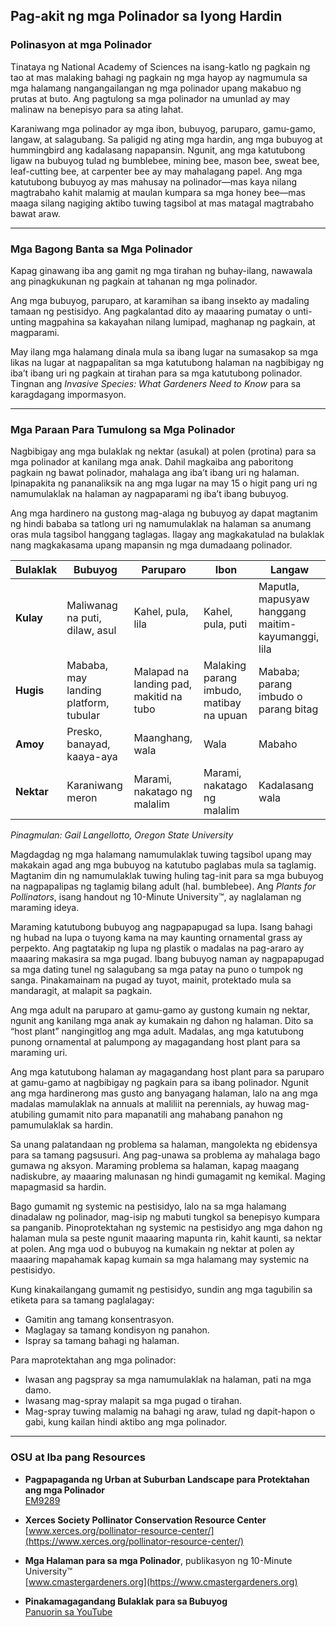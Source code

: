 ## Pag-akit ng mga Polinador sa Iyong Hardin

### Polinasyon at mga Polinador

Tinataya ng National Academy of Sciences na isang-katlo ng pagkain ng tao at mas malaking bahagi ng pagkain ng mga hayop ay nagmumula sa mga halamang nangangailangan ng mga polinador upang makabuo ng prutas at buto. Ang pagtulong sa mga polinador na umunlad ay may malinaw na benepisyo para sa ating lahat.

Karaniwang mga polinador ay mga ibon, bubuyog, paruparo, gamu-gamo, langaw, at salagubang. Sa paligid ng ating mga hardin, ang mga bubuyog at hummingbird ang kadalasang napapansin. Ngunit, ang mga katutubong ligaw na bubuyog tulad ng bumblebee, mining bee, mason bee, sweat bee, leaf-cutting bee, at carpenter bee ay may mahalagang papel. Ang mga katutubong bubuyog ay mas mahusay na polinador—mas kaya nilang magtrabaho kahit malamig at maulan kumpara sa mga honey bee—mas maaga silang nagiging aktibo tuwing tagsibol at mas matagal magtrabaho bawat araw.

---

### Mga Bagong Banta sa Mga Polinador


Kapag ginawang iba ang gamit ng mga tirahan ng buhay-ilang, nawawala ang pinagkukunan ng pagkain at tahanan ng mga polinador.


Ang mga bubuyog, paruparo, at karamihan sa ibang insekto ay madaling tamaan ng pestisidyo. Ang pagkalantad dito ay maaaring pumatay o unti-unting magpahina sa kakayahan nilang lumipad, maghanap ng pagkain, at magparami.


May ilang mga halamang dinala mula sa ibang lugar na sumasakop sa mga likas na lugar at nagpapalitan sa mga katutubong halaman na nagbibigay ng iba’t ibang uri ng pagkain at tirahan para sa mga katutubong polinador. Tingnan ang *Invasive Species: What Gardeners Need to Know* para sa karagdagang impormasyon.

---

### Mga Paraan Para Tumulong sa Mga Polinador


Nagbibigay ang mga bulaklak ng nektar (asukal) at polen (protina) para sa mga polinador at kanilang mga anak. Dahil magkaiba ang paboritong pagkain ng bawat polinador, mahalaga ang iba’t ibang uri ng halaman. Ipinapakita ng pananaliksik na ang mga lugar na may 15 o higit pang uri ng namumulaklak na halaman ay nagpaparami ng iba’t ibang bubuyog.

Ang mga hardinero na gustong mag-alaga ng bubuyog ay dapat magtanim ng hindi bababa sa tatlong uri ng namumulaklak na halaman sa anumang oras mula tagsibol hanggang taglagas. Ilagay ang magkakatulad na bulaklak nang magkakasama upang mapansin ng mga dumadaang polinador.


| Bulaklak    | Bubuyog                           | Paruparo                | Ibon                        | Langaw                               |
|-------------|-----------------------------------|-------------------------|-----------------------------|--------------------------------------|
| **Kulay**   | Maliwanag na puti, dilaw, asul    | Kahel, pula, lila       | Kahel, pula, puti           | Maputla, mapusyaw hanggang maitim-kayumanggi, lila |
| **Hugis**   | Mababa, may landing platform, tubular | Malapad na landing pad, makitid na tubo | Malaking parang imbudo, matibay na upuan | Mababa; parang imbudo o parang bitag   |
| **Amoy**    | Presko, banayad, kaaya-aya        | Maanghang, wala         | Wala                        | Mabaho                               |
| **Nektar**  | Karaniwang meron                  | Marami, nakatago ng malalim | Marami, nakatago ng malalim | Kadalasang wala                      |

*Pinagmulan: Gail Langellotto, Oregon State University*

Magdagdag ng mga halamang namumulaklak tuwing tagsibol upang may makakain agad ang mga bubuyog na katutubo paglabas mula sa taglamig. Magtanim din ng namumulaklak tuwing huling tag-init para sa mga bubuyog na nagpapalipas ng taglamig bilang adult (hal. bumblebee). Ang *Plants for Pollinators*, isang handout ng 10-Minute University™, ay naglalaman ng maraming ideya.


Maraming katutubong bubuyog ang nagpapapugad sa lupa. Isang bahagi ng hubad na lupa o tuyong kama na may kaunting ornamental grass ay perpekto. Ang pagtatakip ng lupa ng plastik o madalas na pag-araro ay maaaring makasira sa mga pugad. Ibang bubuyog naman ay nagpapapugad sa mga dating tunel ng salagubang sa mga patay na puno o tumpok ng sanga. Pinakamainam na pugad ay tuyot, mainit, protektado mula sa mandaragit, at malapit sa pagkain.


Ang mga adult na paruparo at gamu-gamo ay gustong kumain ng nektar, ngunit ang kanilang mga anak ay kumakain ng dahon ng halaman. Dito sa “host plant” nangingitlog ang mga adult. Madalas, ang mga katutubong punong ornamental at palumpong ay magagandang host plant para sa maraming uri.


Ang mga katutubong halaman ay magagandang host plant para sa paruparo at gamu-gamo at nagbibigay ng pagkain para sa ibang polinador. Ngunit ang mga hardinerong mas gusto ang banyagang halaman, lalo na ang mga madalas mamulaklak na annuals at maliliit na perennials, ay huwag mag-atubiling gumamit nito para mapanatili ang mahabang panahon ng pamumulaklak sa hardin.


Sa unang palatandaan ng problema sa halaman, mangolekta ng ebidensya para sa tamang pagsusuri. Ang pag-unawa sa problema ay mahalaga bago gumawa ng aksyon. Maraming problema sa halaman, kapag maagang nadiskubre, ay maaaring malunasan ng hindi gumagamit ng kemikal. Maging mapagmasid sa hardin.

Bago gumamit ng systemic na pestisidyo, lalo na sa mga halamang dinadalaw ng polinador, mag-isip ng mabuti tungkol sa benepisyo kumpara sa panganib. Pinoprotektahan ng systemic na pestisidyo ang mga dahon ng halaman mula sa peste ngunit maaaring mapunta rin, kahit kaunti, sa nektar at polen. Ang mga uod o bubuyog na kumakain ng nektar at polen ay maaaring mapahamak kapag kumain sa mga halamang may systemic na pestisidyo.

Kung kinakailangang gumamit ng pestisidyo, sundin ang mga tagubilin sa etiketa para sa tamang paglalagay:

- Gamitin ang tamang konsentrasyon.
- Maglagay sa tamang kondisyon ng panahon.
- Ispray sa tamang bahagi ng halaman.

Para maprotektahan ang mga polinador:

- Iwasan ang pagspray sa mga namumulaklak na halaman, pati na mga damo.
- Iwasang mag-spray malapit sa mga pugad o tirahan.
- Mag-spray tuwing malamig na bahagi ng araw, tulad ng dapit-hapon o gabi, kung kailan hindi aktibo ang mga polinador.

---

### OSU at Iba pang Resources

- **Pagpapaganda ng Urban at Suburban Landscape para Protektahan ang mga Polinador**  
  [EM9289](https://catalog.extension.oregonstate.edu/em9289)

- **Xerces Society Pollinator Conservation Resource Center**  
  [www.xerces.org/pollinator-resource-center/](https://www.xerces.org/pollinator-resource-center/)

- **Mga Halaman para sa mga Polinador**, publikasyon ng 10-Minute University™  
  [www.cmastergardeners.org](https://www.cmastergardeners.org)

- **Pinakamagagandang Bulaklak para sa Bubuyog**  
  [Panuorin sa YouTube](https://www.youtube.com/watch?v=2MOZqV4yk58&feature=youtu.be)
